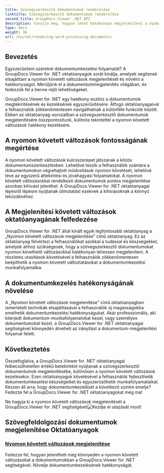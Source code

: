 ```yaml
---
title: Szövegszerkesztő dokumentumok renderelése
linktitle: Szövegszerkesztő dokumentumok renderelése
second_title: GroupDocs.Viewer .NET API
description: Tanulja meg, hogyan lehet hatékonyan megjeleníteni a nyomon követett változásokat a szövegszerkesztő dokumentumokban a GroupDocs.Viewer for .NET segítségével. Növelje dokumentumkezelési készségeit.
type: docs
weight: 36
url: /hu/net/rendering-word-processing-documents/
---
```


## Bevezetés

Egyszerűsíteni szeretné dokumentumkezelési folyamatát? A GroupDocs.Viewer for .NET oktatóanyagok sorát kínálja, amelyek segítenek elsajátítani a nyomon követett változások megjelenítését és növelni a hatékonyságot. Merüljünk el a dokumentummegjelenítés világában, és fedezzük fel a benne rejlő lehetőségeket.

GroupDocs.Viewer for .NET egy hatékony eszköz a dokumentumok megtekintésének és kezelésének egyszerűsítésére. Átfogó oktatóanyagaival a felhasználók zökkenőmentesen navigálhatnak a különféle funkciók között. Ebben az oktatóanyag-sorozatban a szövegszerkesztő dokumentumok megjelenítésére összpontosítunk, különös tekintettel a nyomon követett változások hatékony kezelésére.

## A nyomon követett változások fontosságának megértése

A nyomon követett változások kulcsszerepet játszanak a közös dokumentumszerkesztésben. Lehetővé teszik a felhasználók számára a dokumentumokon végrehajtott módosítások nyomon követését, lehetővé téve az egyszerű áttekintési és jóváhagyási folyamatokat. A nyomon követett változásokkal rendelkező dokumentumok pontos megjelenítése azonban kihívást jelenthet. A GroupDocs.Viewer for .NET oktatóanyagai lépésről lépésre nyújtanak útmutatást ezeknek a kihívásoknak a könnyű leküzdéséhez.

## A Megjelenítési követett változások oktatóanyagának felfedezése

GroupDocs.Viewer for .NET által kínált egyik legfontosabb oktatóanyag a „Nyomon követett változások megjelenítése” című oktatóanyag. Ez az oktatóanyag felvértezi a felhasználókat azokkal a tudással és készségekkel, amelyek ahhoz szükségesek, hogy a szövegszerkesztő dokumentumokat nyomon követhető változásokkal hatékonyan lehessen megjeleníteni. A részletes utasítások követésével a felhasználók zökkenőmentesen beépíthetik a nyomon követett változtatásokat a dokumentumkezelési munkafolyamatba.

## A dokumentumkezelés hatékonyságának növelése

A „Nyomon követett változások megjelenítése” című oktatóanyagban ismertetett technikák elsajátításával a felhasználók új magasságokba emelhetik dokumentumkezelési hatékonyságukat. Akár professzionális, aki kiterjedt dokumentum-munkafolyamatokat kezel, vagy személyes dokumentumokat kezel, a GroupDocs.Viewer for .NET oktatóanyagai segítségével könnyedén átveheti az irányítást a dokumentum-megjelenítési folyamat felett.

## Következtetés

Összefoglalva, a GroupDocs.Viewer for .NET oktatóanyagai felbecsülhetetlen értékű betekintést nyújtanak a szövegszerkesztő dokumentumok megjelenítésébe, különösen a nyomon követett változások kezelésekor. Ezen oktatóanyagok követésével a felhasználók fejleszthetik dokumentumkezelési készségeiket és egyszerűsíthetik munkafolyamataikat. Készen áll arra, hogy dokumentumkezelését a következő szintre emelje? Fedezze fel a GroupDocs.Viewer for .NET oktatóanyagokat még ma!

 Ne hagyja ki a nyomon követett változások megjelenítését a GroupDocs.Viewer for .NET segítségével![Kezdje el utazását most!](./render-tracked-changes/)
## Szövegfeldolgozási dokumentumok megjelenítése Oktatóanyagok
### [Nyomon követett változások megjelenítése](./render-tracked-changes/)
Fedezze fel, hogyan jelenítheti meg könnyedén a nyomon követett változásokat a dokumentumokban a GroupDocs.Viewer for .NET segítségével. Növelje dokumentumkezelésének hatékonyságát.